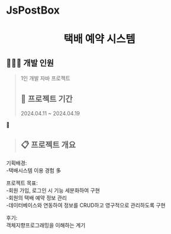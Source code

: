 # JsPostBox

<h1 align="center"> 택배 예약 시스템 </h1>

## 👩🏻‍💻 개발 인원
> 1인 개발 자바 프로젝트
>
> ## 🚀 프로젝트 기간
> 2024.04.11 ~ 2024.04.19

🔗

> ## 📋 프로젝트 개요
기획배경:<br> 
-택배시스템 이용 경험 多<br>

프로젝트 목표:<br>
-회원 가입, 로그인 시 기능 세분화하여 구현<br>
-회원의 택배 예약 정보 관리<br>
-데이터베이스와 연동하여 정보를 CRUD하고 영구적으로 관리하도록 구현<br>

후기: <br>
객체지향프로그래밍을 이해하는 계기
